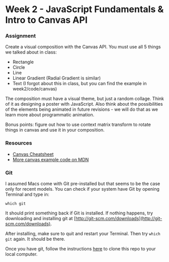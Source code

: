 # Week 2 - JavaScript Fundamentals & Intro to Canvas API

### Assignment

Create a visual composition with the Canvas API. You must use all 5 things we talked about in class:

- Rectangle
- Circle
- Line
- Linear Gradient (Radial Gradient is similar)
- Text (I forgot about this in class, but you can find the example in week2/code/canvas)

The composition must have a visual theme, but just a random collage. Think of it as designing a poster with JavaScript. Also think about the possibilities of the elements being animated in future revisions - we will do that as we learn more about programmatic animation.

Bonus points: figure out how to use context matrix transform to rotate things in canvas and use it in your composition.

### Resources

- <a href="http://www.nihilogic.dk/labs/canvas_sheet/HTML5_Canvas_Cheat_Sheet.pdf" target="_blank">Canvas Cheatsheet</a>
- <a href="https://developer.mozilla.org/en-US/docs/HTML/Canvas/Drawing_Graphics_with_Canvas" target="_blank">More canvas example code on MDN</a>

### Git

I assumed Macs come with Git pre-installed but that seems to be the case only for recent models.
You can check if your system have Git by opening Terminal and type in:

    which git

It should print something back if Git is installed. If nothing happens, try downloading and installing git at [http://git-scm.com/downloads](http://git-scm.com/downloads).

After installing, make sure to quit and restart your Terminal. Then try `which git` again. It should be there.

Once you have git, follow the instructions [here]() to clone this repo to your local computer.
